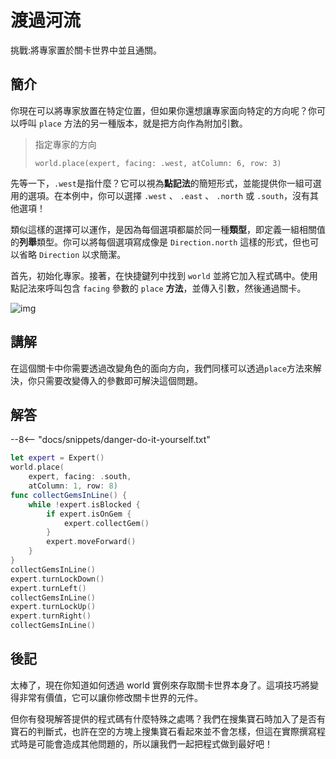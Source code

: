 # 渡過河流

挑戰:將專家置於關卡世界中並且通關。

## 簡介

你現在可以將專家放置在特定位置，但如果你還想讓專家面向特定的方向呢？你可以呼叫 `place` 方法的另一種版本，就是把方向作為附加引數。
> 指定專家的方向
>
> `world.place(expert, facing: .west, atColumn: 6, row: 3)`

先等一下，`.west`是指什麼？它可以視為**點記法**的簡短形式，並能提供你一組可選用的選項。在本例中，你可以選擇 `.west` 、 `.east` 、 `.north` 或 `.south`，沒有其他選項！

類似這樣的選擇可以運作，是因為每個選項都屬於同一種**類型**，即定義一組相關值的**列舉**類型。你可以將每個選項寫成像是 `Direction.north` 這樣的形式，但也可以省略 `Direction` 以求簡潔。

首先，初始化專家。接著，在快捷鍵列中找到 `world` 並將它加入程式碼中。使用點記法來呼叫包含 `facing` 參數的 `place` **方法**，並傳入引數，然後通過關卡。

![img](https://imagedelivery.net/cdkaXPuFls5qlrh3GM4hfA/929a9dce-c05d-4026-15aa-b26a70d02900/public)

## 講解

在這個關卡中你需要透過改變角色的面向方向，我們同樣可以透過`place`方法來解決，你只需要改變傳入的參數即可解決這個問題。

## 解答

--8<-- "docs/snippets/danger-do-it-yourself.txt"

```swift linenums="1"
let expert = Expert()
world.place(
    expert, facing: .south,
    atColumn: 1, row: 8)
func collectGemsInLine() {
    while !expert.isBlocked {
        if expert.isOnGem {
            expert.collectGem()
        }
        expert.moveForward()
    }
}
collectGemsInLine()
expert.turnLockDown()
expert.turnLeft()
collectGemsInLine()
expert.turnLockUp()
expert.turnRight()
collectGemsInLine()
```

## 後記

太棒了，現在你知道如何透過 world 實例來存取關卡世界本身了。這項技巧將變得非常有價值，它可以讓你修改關卡世界的元件。

但你有發現解答提供的程式碼有什麼特殊之處嗎？我們在搜集寶石時加入了是否有寶石的判斷式，也許在空的方塊上搜集寶石看起來並不會怎樣，但這在實際撰寫程式時是可能會造成其他問題的，所以讓我們一起把程式做到最好吧！
